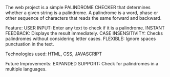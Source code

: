 The web project is a simple PALINDROME CHECKER that determines whether a given string is a palindrome. 
A palindrome is a word, phase or other sequence of characters that reads the same forward and backward.

Feature:
USER INPUT: Enter any text to check if it is a palindrome.
INSTANT FEEDBACK: Displays the result immediately.
CASE INSENSITIVITY: Checks palindromes without considering letter cases.
FLEXIBLE: Ignore spaces punctuation in the text.

Technologies used: HTML, CSS, JAVASCRIPT

Future Improvements:
EXPANDED SUPPORT: Check for palindromes in a multiple languages.
